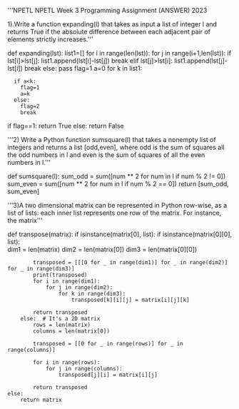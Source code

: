 '''NPETL
NPETL Week 3 Programming Assignment (ANSWER) 2023


1).Write a function expanding(l) that takes as input a list of integer l and returns True if the absolute difference between each adjacent pair of elements strictly increases.'''


def expanding(lst):
    list1=[]
    for i in range(len(lst)):
       for j in range(i+1,len(lst)):
         if lst[i]>lst[j]:
            list1.append(lst[i]-lst[j])
            break
         elif lst[j]>lst[i]:
            list1.append(lst[j]-lst[i])
            break
         else:
            pass
   flag=1
   a=0
   for k in list1:

      if a<k:
        flag=1
        a=k
      else:
        flag=2
        break

   if flag==1:
      return True
   else:
      return False

'''2) Write a Python function sumsquare(l) that takes a nonempty list of integers and returns a list [odd,even], where odd is the sum of squares all the odd numbers in l and even is the sum of squares of all the even numbers in l.'''


def sumsquare(l):
    sum_odd = sum([num ** 2 for num in l if num % 2 != 0])
    sum_even = sum([num ** 2 for num in l if num % 2 == 0])
    return [sum_odd, sum_even]


    
'''3)A two dimensional matrix can be represented in Python row-wise, as a list of lists: each inner list represents one row of the matrix. For instance, the matrix'''



def transpose(matrix):
    if isinstance(matrix[0], list): 
        if isinstance(matrix[0][0], list):  
            dim1 = len(matrix)
            dim2 = len(matrix[0])
            dim3 = len(matrix[0][0])

            transposed = [[[0 for _ in range(dim1)] for _ in range(dim2)] for _ in range(dim3)]
            print(transposed)
            for i in range(dim1):
                for j in range(dim2):
                    for k in range(dim3):
                        transposed[k][i][j] = matrix[i][j][k]

            return transposed
        else:  # It's a 2D matrix
            rows = len(matrix)
            columns = len(matrix[0])

            transposed = [[0 for _ in range(rows)] for _ in range(columns)]
            
            for i in range(rows):
                for j in range(columns):
                    transposed[j][i] = matrix[i][j]

            return transposed
    else:  
        return matrix  
